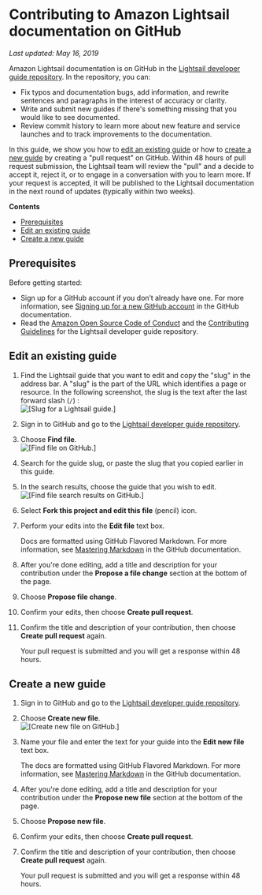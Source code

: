 # Contributing to Amazon Lightsail documentation on GitHub<a name="amazon-lightsail-making-contributions-to-documentation-on-github"></a>

 *Last updated: May 16, 2019* 

Amazon Lightsail documentation is on GitHub in the [Lightsail developer guide repository](https://github.com/awsdocs/amazon-lightsail-developer-guide)\. In the repository, you can:
+ Fix typos and documentation bugs, add information, and rewrite sentences and paragraphs in the interest of accuracy or clarity\.
+ Write and submit new guides if there's something missing that you would like to see documented\.
+ Review commit history to learn more about new feature and service launches and to track improvements to the documentation\.

In this guide, we show you how to [edit an existing guide](#editing-an-existing-guide) or how to [create a new guide](#creating-a-new-guide) by creating a "pull request" on GitHub\. Within 48 hours of pull request submission, the Lightsail team will review the "pull" and a decide to  accept it, reject it, or to engage in a conversation with you to learn more\. If your request is accepted, it will be published to the Lightsail documentation in the next round of updates (typically within two weeks)\.

**Contents**
+ [Prerequisites](#making-contributions-to-documentation-on-github-prerequisites)
+ [Edit an existing guide](#editing-an-existing-guide)
+ [Create a new guide](#creating-a-new-guide)

## Prerequisites<a name="making-contributions-to-documentation-on-github-prerequisites"></a>

Before getting started:
+ Sign up for a GitHub account if you don’t already have one\. For more information, see [Signing up for a new GitHub account](https://help.github.com/en/articles/signing-up-for-a-new-github-account) in the GitHub documentation\.
+ Read the [Amazon Open Source Code of Conduct](https://aws.github.io/code-of-conduct) and the [Contributing Guidelines](https://github.com/awsdocs/amazon-lightsail-developer-guide/blob/master/CONTRIBUTING.md) for the Lightsail developer guide repository\.

## Edit an existing guide<a name="editing-an-existing-guide"></a>

1. Find the Lightsail guide that you want to edit and copy the "slug" in the address bar\. A "slug" is the part of the URL which identifies a page or resource. In the following screenshot, the slug is the text after the last forward slash \(`/`\) :  
![\[Slug for a Lightsail guide.\]](https://d9yljz1nd5001.cloudfront.net/en_us/aa4810f664dabff907209ee92babaa14/images/amazon-lightsail-guide-slug.png)

1. Sign in to GitHub and go to the [Lightsail developer guide repository](https://github.com/awsdocs/amazon-lightsail-developer-guide)\.

1. Choose **Find file**\.  
![\[Find file on GitHub.\]](https://d9yljz1nd5001.cloudfront.net/en_us/aa4810f664dabff907209ee92babaa14/images/amazon-lightsail-github-find-file.png)

1. Search for the guide slug, or paste the slug that you copied earlier in this guide\.

1. In the search results, choose the guide that you wish to edit\.  
![\[Find file search results on GitHub.\]](https://d9yljz1nd5001.cloudfront.net/en_us/aa4810f664dabff907209ee92babaa14/images/amazon-lightsail-github-find-file-results.png)

1. Select **Fork this project and edit this file** \(pencil\) icon\.

1. Perform your edits into the **Edit file** text box\.

   Docs are formatted using GitHub Flavored Markdown\. For more information, see [Mastering Markdown](https://guides.github.com/features/mastering-markdown/) in the GitHub documentation\.

1. After you're done editing, add a title and description for your contribution under the **Propose a file change** section at the bottom of the page\.

1. Choose **Propose file change**\.

1. Confirm your edits, then choose **Create pull request**\.

1. Confirm the title and description of your contribution, then choose **Create pull request** again\.

   Your pull request is submitted and you will get a response within 48 hours\.

## Create a new guide<a name="creating-a-new-guide"></a>

1. Sign in to GitHub and go to the [Lightsail developer guide repository](https://github.com/awsdocs/amazon-lightsail-developer-guide)\.

1. Choose **Create new file**\.  
![\[Create new file on GitHub.\]](https://d9yljz1nd5001.cloudfront.net/en_us/aa4810f664dabff907209ee92babaa14/images/amazon-lightsail-github-create-new-file.png)

1. Name your file and enter the text for your guide into the **Edit new file** text box\.

   The docs are formatted using GitHub Flavored Markdown\. For more information, see [Mastering Markdown](https://guides.github.com/features/mastering-markdown/) in the GitHub documentation\.

1. After you're done editing, add a title and description for your contribution under the **Propose new file** section at the bottom of the page\.

1. Choose **Propose new file**\.

1. Confirm your edits, then choose **Create pull request**\.

1. Confirm the title and description of your contribution, then choose **Create pull request** again\.

   Your pull request is submitted and you will get a response within 48 hours\.
